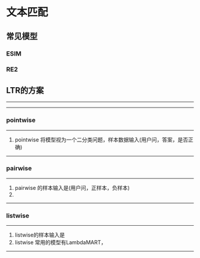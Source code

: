 # 文本匹配

## 常见模型

### ESIM

### RE2

## LTR的方案

-----
-----


### pointwise

---
1. pointwise 将模型视为一个二分类问题，样本数据输入(用户问，答案，是否正确)
---

### pairwise

---
1. pairwise 的样本输入是(用户问，正样本，负样本)
1. 

---

### listwise


---
1. listwise的样本输入是
1. listwise 常用的模型有LambdaMART，
---
